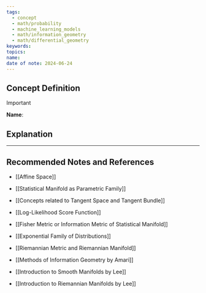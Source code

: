 ```yaml
---
tags:
  - concept
  - math/probability
  - machine_learning_models
  - math/information_geometry
  - math/differential_geometry
keywords: 
topics: 
name: 
date of note: 2024-06-24
---
```


## Concept Definition

>[!important]
>**Name**: 



## Explanation





-----------
##  Recommended Notes and References

- [[Affine Space]]
- [[Statistical Manifold as Parametric Family]]
- [[Concepts related to Tangent Space and Tangent Bundle]]

- [[Log-Likelihood Score Function]]
- [[Fisher Metric or Information Metric of Statistical Manifold]]


- [[Exponential Family of Distributions]]
- [[Riemannian Metric and Riemannian Manifold]]



- [[Methods of Information Geometry by Amari]]
- [[Introduction to Smooth Manifolds by Lee]]
- [[Introduction to Riemannian Manifolds by Lee]]
